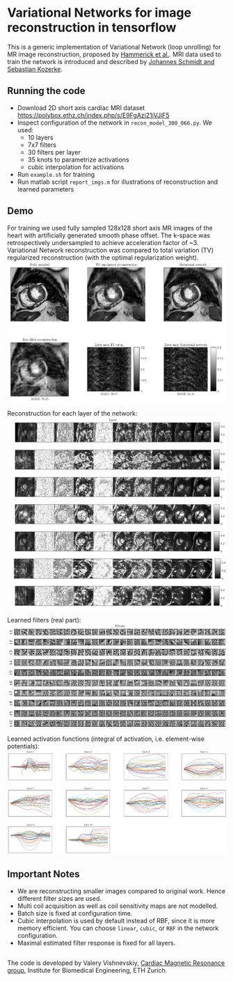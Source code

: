 # Variational Networks for image reconstruction in tensorflow
This is a generic implementation of Variational Network (loop unrolling) for MR image reconstruction, proposed by [Hammerick et al.](https://arxiv.org/abs/1704.00447). 
MRI data used to train the network is introduced and described by [Johannes Schmidt and Sebastian Kozerke](http://dev.ismrm.org/2017/3991.html).

## Running the code 
* Download 2D short axis cardiac MRI dataset https://polybox.ethz.ch/index.php/s/E9FgAzi21iVJiF5
* Inspect configuration of the network in `recon_model_300_066.py`. We used:
  * 10 layers
  * 7x7 filters
  * 30 filters per layer
  * 35 knots to parametrize activations
  * cubic interpolation for activations
* Run `example.sh` for training
* Run matlab script `report_imgs.m` for illustrations of reconstruction and learned parameters

## Demo
For training we used fully sampled 128x128 short axis MR images of the heart with artificially generated smooth phase offset.
The k-space was retrospectively undersampled to achieve acceleration factor of ~3. 
Variational Network reconstruction was compared to total variation (TV) regularized reconstruction (with the optimal regularization weight).
![recons example](imgs/img_ex.png)

Reconstruction for each layer of the network:
![recons layers](imgs/recon_by_layer.png)

Learned filters (real part):
![recons layers](imgs/filters.png)

Learned activation functions (integral of activation, i.e. element-wise potentials):
![recons layers](imgs/pot_int.png)

## Important Notes
* We are reconstructing smaller images compared to original work. Hence different filter sizes are used.
* Multi coil acquisition as well as coil sensitivity maps are not modelled.
* Batch size is fixed at configuration time.
* Cubic interpolation is used by default instead of RBF, since it is more memory efficient. You can choose `linear`, `cubic`, or `RBF` in the network configuration.
* Maximal estimated filter response is fixed for all layers.

## 
The code is developed by Valery Vishnevskiy, [Cardiac Magnetic Resonance group](http://www.cmr.ethz.ch/), Institute for Biomedical Engineering, ETH Zurich.
